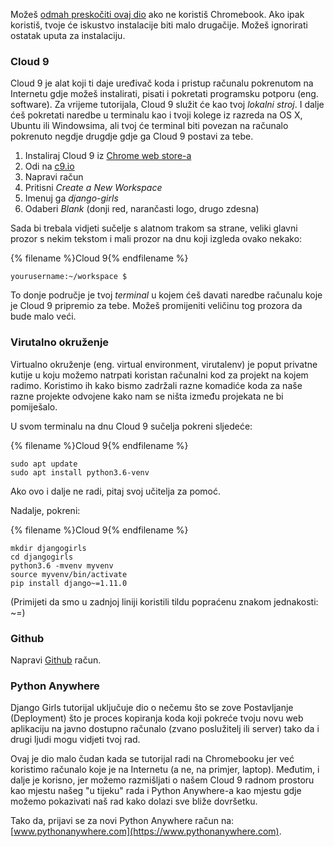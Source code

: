 Možeš [odmah preskočiti ovaj dio](http://tutorial.djangogirls.org/en/installation/#install-python) ako ne koristiš Chromebook. Ako ipak koristiš, tvoje će iskustvo instalacije biti malo drugačije. Možeš ignorirati ostatak uputa za instalaciju.

### Cloud 9

Cloud 9 je alat koji ti daje uređivač koda i pristup računalu pokrenutom na Internetu gdje možeš instalirati, pisati i pokretati programsku potporu (eng. software). Za vrijeme tutorijala, Cloud 9 služit će kao tvoj *lokalni stroj*. I dalje ćeš pokretati naredbe u terminalu kao i tvoji kolege iz razreda na OS X, Ubuntu ili Windowsima, ali tvoj će terminal biti povezan na računalo pokrenuto negdje drugdje gdje ga Cloud 9 postavi za tebe.

1. Instaliraj Cloud 9 iz [Chrome web store-a](https://chrome.google.com/webstore/detail/cloud9/nbdmccoknlfggadpfkmcpnamfnbkmkcp)
2. Odi na [c9.io](https://c9.io)
3. Napravi račun
4. Pritisni *Create a New Workspace*
5. Imenuj ga *django-girls*
6. Odaberi *Blank* (donji red, narančasti logo, drugo zdesna)

Sada bi trebala vidjeti sučelje s alatnom trakom sa strane, veliki glavni prozor s nekim tekstom i mali prozor na dnu koji izgleda ovako nekako:

{% filename %}Cloud 9{% endfilename %}

    yourusername:~/workspace $
    

To donje područje je tvoj *terminal* u kojem ćeš davati naredbe računalu koje je Cloud 9 pripremio za tebe. Možeš promijeniti veličinu tog prozora da bude malo veći.

### Virutalno okruženje

Virtualno okruženje (eng. virtual environment, virutalenv) je poput privatne kutije u koju možemo natrpati koristan računalni kod za projekt na kojem radimo. Koristimo ih kako bismo zadržali razne komadiće koda za naše razne projekte odvojene kako nam se ništa između projekata ne bi pomiješalo.

U svom terminalu na dnu Cloud 9 sučelja pokreni sljedeće:

{% filename %}Cloud 9{% endfilename %}

    sudo apt update
    sudo apt install python3.6-venv
    

Ako ovo i dalje ne radi, pitaj svoj učitelja za pomoć.

Nadalje, pokreni:

{% filename %}Cloud 9{% endfilename %}

    mkdir djangogirls
    cd djangogirls
    python3.6 -mvenv myvenv
    source myvenv/bin/activate
    pip install django~=1.11.0
    

(Primijeti da smo u zadnjoj liniji koristili tildu popraćenu znakom jednakosti: ~=)

### Github

Napravi [Github](https://github.com) račun.

### Python Anywhere

Django Girls tutorijal uključuje dio o nečemu što se zove Postavljanje (Deployment) što je proces kopiranja koda koji pokreće tvoju novu web aplikaciju na javno dostupno računalo (zvano poslužitelj ili server) tako da i drugi ljudi mogu vidjeti tvoj rad.

Ovaj je dio malo čudan kada se tutorijal radi na Chromebooku jer već koristimo računalo koje je na Internetu (a ne, na primjer, laptop). Međutim, i dalje je korisno, jer možemo razmišljati o našem Cloud 9 radnom prostoru kao mjestu našeg "u tijeku" rada i Python Anywhere-a kao mjestu gdje možemo pokazivati naš rad kako dolazi sve bliže dovršetku.

Tako da, prijavi se za novi Python Anywhere račun na: [www.pythonanywhere.com](https://www.pythonanywhere.com).